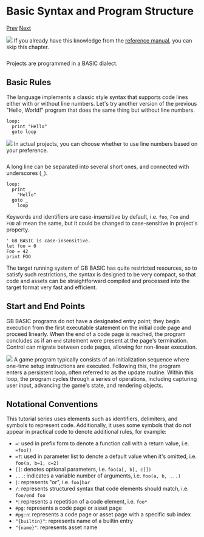 # Basic Syntax and Program Structure

[Prev]() [Next]()

<div class="content-gray" style="min-height: 48px;">
  <img src="imgs/logo-nokbd.png" class="logo-tip"></img>
  <span class="content-text">
    If you already have this knowledge from the <a href="https://paladin-t.github.io/kits/gbb/manual.html" target="_blank" class="nav-link">reference manual</a>, you can skip this chapter.
  </span>
</div>

Projects are programmed in a BASIC dialect.

## Basic Rules

The language implements a classic style syntax that supports code lines either with or without line numbers. Let's try another version of the previous "Hello, World!" program that does the same thing but without line numbers.

```basic
loop:
  print "Hello"
  goto loop
```
<!-- prg
!edit, run, title="Hello world", style=""
loop:
  print "Hello"
  goto loop
-->

<div class="content-highlight" style="min-height: 48px;">
  <img src="imgs/logo-nokbd.png" class="logo-tip"></img>
  <span class="content-text">
    In actual projects, you can choose whether to use line numbers based on your preference.
  </span>
</div>

A long line can be separated into several short ones, and connected with underscores (`_`).

```basic
loop:
  print _
    "Hello"
  goto _
    loop
```
<!-- prg
!edit, run, title="Separated code lines", style=""
loop:
  print _
    "Hello"
  goto _
    loop
-->

Keywords and identifiers are case-insensitive by default, i.e. `foo`, `Foo` and `FOO` all mean the same, but it could be changed to case-sensitive in project's property.

```basic
' GB BASIC is case-insensitive.
let foo = 0
Foo = 42
print FOO
```
<!-- prg
!edit, run, title="Case-insensitive", style=""
' GB BASIC is case-insensitive.
let foo = 0
Foo = 42
print FOO
-->

The target running system of GB BASIC has quite restricted resources, so to satisfy such restrictions, the syntax is designed to be very compact, so that code and assets can be straightforward compiled and processed into the target format very fast and efficient.

## Start and End Points

GB BASIC programs do not have a designated entry point; they begin execution from the first executable statement on the initial code page and proceed linearly. When the end of a code page is reached, the program concludes as if an `end` statement were present at the page's termination. Control can migrate between code pages, allowing for non-linear execution.

<div class="content-highlight" style="min-height: 48px;">
  <img src="imgs/logo-nokbd.png" class="logo-tip"></img>
  <span class="content-text">
    A game program typically consists of an initialization sequence where one-time setup instructions are executed. Following this, the program enters a persistent loop, often referred to as the update routine. Within this loop, the program cycles through a series of operations, including capturing user input, advancing the game's state, and rendering objects.
  </span>
</div>

## Notational Conventions

This tutorial series uses elements such as identifiers, delimiters, and symbols to represent code. Additionally, it uses some symbols that do not appear in practical code to denote additional rules, for example:

* `=`: used in prefix form to denote a function call with a return value, i.e. `=foo()`
* `=?`: used in parameter list to denote a default value when it's omitted, i.e. `foo(a, b=1, c=2)`
* `[]`: denotes optional parameters, i.e. `foo(a[, b[, c]])`
* `...`: indicates a variable number of arguments, i.e. `foo(a, b, ...)`
* `|`: represents "or", i.e. `foo|bar`
* `/`: represents structured syntax that code elements should match, i.e. `foo/end foo`
* `*`: represents a repetition of a code element, i.e. `foo*`
* `#pg`: represents a code page or asset page
* `#pg:n`: represents a code page or asset page with a specific sub index
* `"{builtin}"`: represents name of a builtin entry
* `"{name}"`: represents asset name
